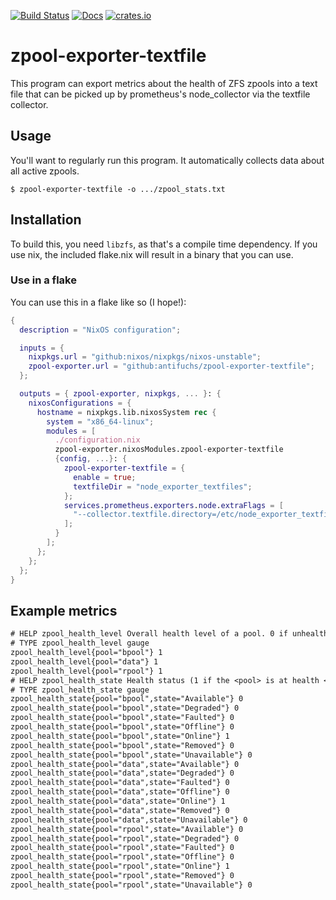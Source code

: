 [![Build Status](https://circleci.com/gh/antifuchs/zpool-exporter-textfile.svg?style=svg)](https://circleci.com/gh/antifuchs/zpool-exporter-textfile) [![Docs](https://docs.rs/zpool-exporter-textfile/badge.svg)](https://docs.rs/zpool-exporter-textfile/) [![crates.io](https://img.shields.io/crates/v/zpool-exporter-textfile.svg)](https://crates.io/crates/zpool-exporter-textfile)

# zpool-exporter-textfile

This program can export metrics about the health of ZFS zpools into a text file that can be picked up by prometheus's node_collector via the textfile collector.

## Usage

You'll want to regularly run this program. It automatically collects data about all active zpools.

```
$ zpool-exporter-textfile -o .../zpool_stats.txt
```

## Installation

To build this, you need `libzfs`, as that's a compile time dependency. If you use nix, the included flake.nix will result in a binary that you can use.

### Use in a flake

You can use this in a flake like so (I hope!):

```nix
{
  description = "NixOS configuration";

  inputs = {
    nixpkgs.url = "github:nixos/nixpkgs/nixos-unstable";
    zpool-exporter.url = "github:antifuchs/zpool-exporter-textfile";
  };

  outputs = { zpool-exporter, nixpkgs, ... }: {
    nixosConfigurations = {
      hostname = nixpkgs.lib.nixosSystem rec {
        system = "x86_64-linux";
        modules = [
          ./configuration.nix
          zpool-exporter.nixosModules.zpool-exporter-textfile
          {config, ...}: {
            zpool-exporter-textfile = {
              enable = true;
              textfileDir = "node_exporter_textfiles";
            };
            services.prometheus.exporters.node.extraFlags = [
              "--collector.textfile.directory=/etc/node_exporter_textfiles/"
            ];
          }
        ];
      };
    };
  };
}
```

## Example metrics

```txt
# HELP zpool_health_level Overall health level of a pool. 0 if unhealthy, 1 if healthy.
# TYPE zpool_health_level gauge
zpool_health_level{pool="bpool"} 1
zpool_health_level{pool="data"} 1
zpool_health_level{pool="rpool"} 1
# HELP zpool_health_state Health status (1 if the <pool> is at health <state>)
# TYPE zpool_health_state gauge
zpool_health_state{pool="bpool",state="Available"} 0
zpool_health_state{pool="bpool",state="Degraded"} 0
zpool_health_state{pool="bpool",state="Faulted"} 0
zpool_health_state{pool="bpool",state="Offline"} 0
zpool_health_state{pool="bpool",state="Online"} 1
zpool_health_state{pool="bpool",state="Removed"} 0
zpool_health_state{pool="bpool",state="Unavailable"} 0
zpool_health_state{pool="data",state="Available"} 0
zpool_health_state{pool="data",state="Degraded"} 0
zpool_health_state{pool="data",state="Faulted"} 0
zpool_health_state{pool="data",state="Offline"} 0
zpool_health_state{pool="data",state="Online"} 1
zpool_health_state{pool="data",state="Removed"} 0
zpool_health_state{pool="data",state="Unavailable"} 0
zpool_health_state{pool="rpool",state="Available"} 0
zpool_health_state{pool="rpool",state="Degraded"} 0
zpool_health_state{pool="rpool",state="Faulted"} 0
zpool_health_state{pool="rpool",state="Offline"} 0
zpool_health_state{pool="rpool",state="Online"} 1
zpool_health_state{pool="rpool",state="Removed"} 0
zpool_health_state{pool="rpool",state="Unavailable"} 0
```
